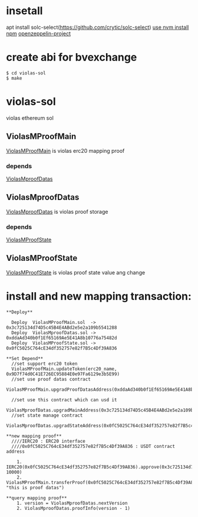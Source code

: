 # insetall
apt install solc-select(https://github.com/crytic/solc-select)
[use nvm install npm](https://github.com/nvm-sh/nvm#installing-and-updating)
[openzeppelin-project](https://docs.openzeppelin.com/learn/)

# create abi for bvexchange

```
$ cd violas-sol
$ make
```

# violas-sol
violas ethereum sol

## ViolasMProofMain

[ViolasMProofMain](ViolasMProofMain.sol) is violas erc20 mapping proof 

### depends

[ViolasMproofDatas](ViolasMproofDatas.sol)

## ViolasMproofDatas

[ViolasMproofDatas](ViolasMproofDatas.sol) is violas proof storage

### depends

[ViolasMProofState](ViolasMProofState.sol)

## ViolasMProofState

[ViolasMProofState](ViolasMProofState.sol) is violas proof state value ang change 


# install and new mapping transaction:

```
**Deploy**

  Deploy  ViolasMProofMain.sol  -> 0x3c725134d74D5c45B4E4ABd2e5e2a109b5541288 
  Deploy  ViolasMproofDatas.sol -> 0xddaAd340b0f1Ef65169Ae5E41A8b10776a75482d
  Deploy  ViolasMProofState.sol -> 0x0fC5025C764cE34df352757e82f7B5c4Df39A836

**Set Depend**
  //set support erc20 token
  ViolasMProofMain.updateToken(erc20_name, 0x9D7f74d0C41E726EC95884E0e97Fa6129e3b5E99) 
  //set use proof datas contract
  ViolasMProofMain.upgradProofDatasAddress(0xddaAd340b0f1Ef65169Ae5E41A8b10776a75482d)

  //set use this contract which can usd it
  ViolasMproofDatas.upgradMainAddress(0x3c725134d74D5c45B4E4ABd2e5e2a109b5541288)
  //set state manage contract 
  ViolasMproofDatas.upgradStateAddress(0x0fC5025C764cE34df352757e82f7B5c4Df39A836)

**new mapping proof**
  ////IERC20 : ERC20 interface
  ////0x0fC5025C764cE34df352757e82f7B5c4Df39A836 : USDT contract address
    
    1. IERC20(0x0fC5025C764cE34df352757e82f7B5c4Df39A836).approve(0x3c725134d74D5c45B4E4ABd2e5e2a109b5541288, 10000)
    2. ViolasMProofMain.transferProof(0x0fC5025C764cE34df352757e82f7B5c4Df39A836, "this is proof datas")

**query mapping proof**
    1. version = ViolasMproofDatas.nextVersion
    2. ViolasMproofDatas.proofInfo(version - 1)
